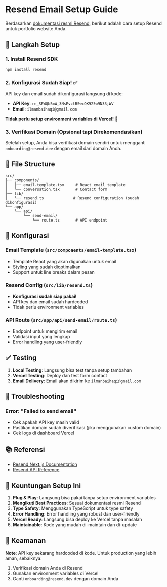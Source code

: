 # Resend Email Setup Guide

Berdasarkan [dokumentasi resmi Resend](https://resend.com/docs/send-with-nextjs), berikut adalah cara setup Resend untuk portfolio website Anda.

## 🚀 Langkah Setup

### 1. Install Resend SDK
```bash
npm install resend
```

### 2. Konfigurasi Sudah Siap! ✅

API key dan email sudah dikonfigurasi langsung di kode:
- **API Key**: `re_SEWQbSmW_3NsEvztBSwcQK925w9N33jWV`
- **Email**: `ilmanbaihaqi@gmail.com`

**Tidak perlu setup environment variables di Vercel!** 🎉

### 3. Verifikasi Domain (Opsional tapi Direkomendasikan)

Setelah setup, Anda bisa verifikasi domain sendiri untuk mengganti `onboarding@resend.dev` dengan email dari domain Anda.

## 📁 File Structure

```
src/
├── components/
│   ├── email-template.tsx     # React email template
│   └── conversation.tsx       # Contact form
├── lib/
│   └── resend.ts             # Resend configuration (sudah dikonfigurasi)
└── app/
    └── api/
        └── send-email/
            └── route.ts       # API endpoint
```

## 🔧 Konfigurasi

### Email Template (`src/components/email-template.tsx`)
- Template React yang akan digunakan untuk email
- Styling yang sudah dioptimalkan
- Support untuk line breaks dalam pesan

### Resend Config (`src/lib/resend.ts`)
- **Konfigurasi sudah siap pakai!**
- API key dan email sudah hardcoded
- Tidak perlu environment variables

### API Route (`src/app/api/send-email/route.ts`)
- Endpoint untuk mengirim email
- Validasi input yang lengkap
- Error handling yang user-friendly

## ✅ Testing

1. **Local Testing**: Langsung bisa test tanpa setup tambahan
2. **Vercel Testing**: Deploy dan test form contact
3. **Email Delivery**: Email akan dikirim ke `ilmanbaihaqi@gmail.com`

## 🐛 Troubleshooting

### Error: "Failed to send email"
- Cek apakah API key masih valid
- Pastikan domain sudah diverifikasi (jika menggunakan custom domain)
- Cek logs di dashboard Vercel

## 📚 Referensi

- [Resend Next.js Documentation](https://resend.com/docs/send-with-nextjs)
- [Resend API Reference](https://resend.com/docs/api-reference)

## 🎯 Keuntungan Setup Ini

1. **Plug & Play**: Langsung bisa pakai tanpa setup environment variables
2. **Mengikuti Best Practices**: Sesuai dokumentasi resmi Resend
3. **Type Safety**: Menggunakan TypeScript untuk type safety
4. **Error Handling**: Error handling yang robust dan user-friendly
5. **Vercel Ready**: Langsung bisa deploy ke Vercel tanpa masalah
6. **Maintainable**: Kode yang mudah di-maintain dan di-update

## 🔐 Keamanan

**Note**: API key sekarang hardcoded di kode. Untuk production yang lebih aman, sebaiknya:
1. Verifikasi domain Anda di Resend
2. Gunakan environment variables di Vercel
3. Ganti `onboarding@resend.dev` dengan domain Anda
